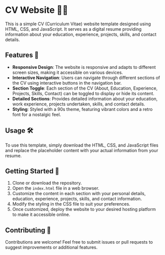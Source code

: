 

# CV Website 👨‍💼

This is a simple CV (Curriculum Vitae) website template designed using HTML, CSS, and JavaScript. It serves as a digital resume providing information about your education, experience, projects, skills, and contact details.

## Features 🚀

- **Responsive Design**: The website is responsive and adapts to different screen sizes, making it accessible on various devices.
- **Interactive Navigation**: Users can navigate through different sections of the CV using interactive buttons in the navigation bar.
- **Section Toggle**: Each section of the CV (About, Education, Experience, Projects, Skills, Contact) can be toggled to display or hide its content.
- **Detailed Sections**: Provides detailed information about your education, work experience, projects undertaken, skills, and contact details.
- **Styling**: Styled with a 90s theme, featuring vibrant colors and a retro font for a nostalgic feel.

## Usage 🛠️

To use this template, simply download the HTML, CSS, and JavaScript files and replace the placeholder content with your actual information from your resume.

## Getting Started 🚀

1. Clone or download the repository.
2. Open the `index.html` file in a web browser.
3. Customize the content in each section with your personal details, education, experience, projects, skills, and contact information.
4. Modify the styling in the CSS file to suit your preferences.
5. Once customized, deploy the website to your desired hosting platform to make it accessible online.

## Contributing 🤝

Contributions are welcome! Feel free to submit issues or pull requests to suggest improvements or additional features.
